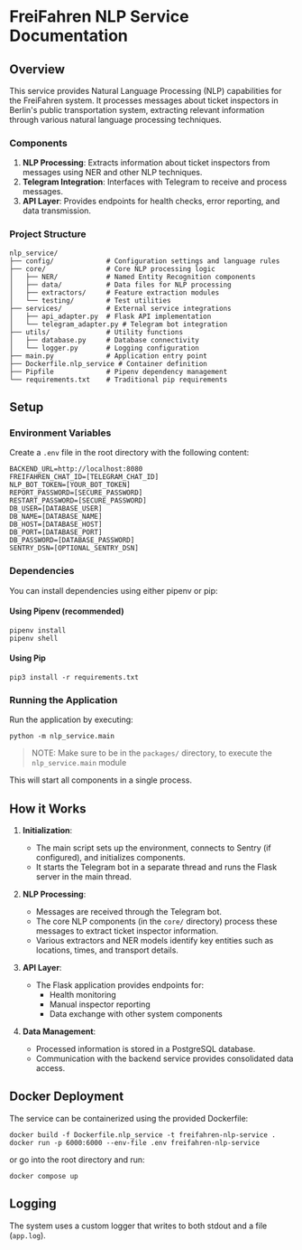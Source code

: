 # FreiFahren NLP Service Documentation

## Overview

This service provides Natural Language Processing (NLP) capabilities for the FreiFahren system. It processes messages about ticket inspectors in Berlin's public transportation system, extracting relevant information through various natural language processing techniques.

### Components

1. **NLP Processing**: Extracts information about ticket inspectors from messages using NER and other NLP techniques.
2. **Telegram Integration**: Interfaces with Telegram to receive and process messages.
3. **API Layer**: Provides endpoints for health checks, error reporting, and data transmission.

### Project Structure

```
nlp_service/
├── config/             # Configuration settings and language rules
├── core/               # Core NLP processing logic
│   ├── NER/            # Named Entity Recognition components
│   ├── data/           # Data files for NLP processing
│   ├── extractors/     # Feature extraction modules
│   └── testing/        # Test utilities
├── services/           # External service integrations
│   ├── api_adapter.py  # Flask API implementation
│   └── telegram_adapter.py # Telegram bot integration
├── utils/              # Utility functions
│   ├── database.py     # Database connectivity
│   └── logger.py       # Logging configuration
├── main.py             # Application entry point
├── Dockerfile.nlp_service # Container definition
├── Pipfile             # Pipenv dependency management
└── requirements.txt    # Traditional pip requirements
```

## Setup

### Environment Variables

Create a `.env` file in the root directory with the following content:

```shell
BACKEND_URL=http://localhost:8080
FREIFAHREN_CHAT_ID=[TELEGRAM_CHAT_ID]
NLP_BOT_TOKEN=[YOUR_BOT_TOKEN]
REPORT_PASSWORD=[SECURE_PASSWORD]
RESTART_PASSWORD=[SECURE_PASSWORD]
DB_USER=[DATABASE_USER]
DB_NAME=[DATABASE_NAME]
DB_HOST=[DATABASE_HOST]
DB_PORT=[DATABASE_PORT]
DB_PASSWORD=[DATABASE_PASSWORD]
SENTRY_DSN=[OPTIONAL_SENTRY_DSN]
```

### Dependencies

You can install dependencies using either pipenv or pip:

#### Using Pipenv (recommended)

```shell
pipenv install
pipenv shell
```

#### Using Pip

```shell
pip3 install -r requirements.txt
```

### Running the Application

Run the application by executing:

```shell
python -m nlp_service.main
```
> NOTE: Make sure to be in the `packages/` directory, to execute the `nlp_service.main` module

This will start all components in a single process.

## How it Works

1. **Initialization**:
   - The main script sets up the environment, connects to Sentry (if configured), and initializes components.
   - It starts the Telegram bot in a separate thread and runs the Flask server in the main thread.

2. **NLP Processing**:
   - Messages are received through the Telegram bot.
   - The core NLP components (in the `core/` directory) process these messages to extract ticket inspector information.
   - Various extractors and NER models identify key entities such as locations, times, and transport details.

3. **API Layer**:
   - The Flask application provides endpoints for:
     - Health monitoring
     - Manual inspector reporting
     - Data exchange with other system components

4. **Data Management**:
   - Processed information is stored in a PostgreSQL database.
   - Communication with the backend service provides consolidated data access.

## Docker Deployment

The service can be containerized using the provided Dockerfile:

```shell
docker build -f Dockerfile.nlp_service -t freifahren-nlp-service .
docker run -p 6000:6000 --env-file .env freifahren-nlp-service
```

or go into the root directory and run:

```shell
docker compose up 
```


## Logging

The system uses a custom logger that writes to both stdout and a file (`app.log`).
